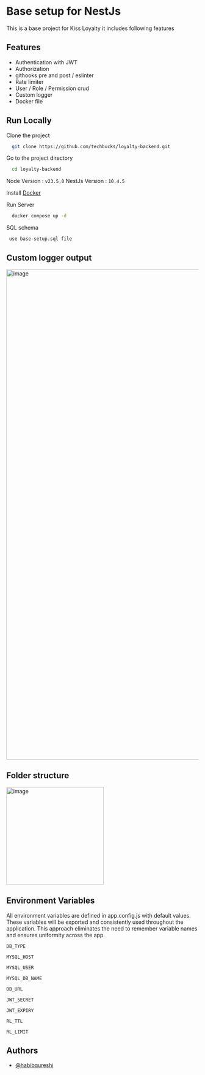 # Base setup for NestJs

This is a base project for Kiss Loyalty it includes following features

## Features

- Authentication with JWT
- Authorization
- githooks pre and post / eslinter
- Rate limiter
- User / Role / Permission crud
- Custom logger
- Docker file

## Run Locally

Clone the project

```bash
  git clone https://github.com/techbucks/loyalty-backend.git
```

Go to the project directory

```bash
  cd loyalty-backend
```

Node Version : `v23.5.0`
NestJs Version : `10.4.5`

Install [Docker](https://docs.docker.com/engine/install/ubuntu/)

Run Server

```bash
  docker compose up -d
```

SQL schema

```bash
 use base-setup.sql file
```

## Custom logger output

<img width="1281" alt="image" src="https://github.com/user-attachments/assets/ac098d60-93f7-4e49-9a5b-cc5443f3df2f" />

## Folder structure

<img width="255" alt="image" src="https://github.com/user-attachments/assets/737ac482-39e3-4bc0-81e3-f8e5bffb3f21" />

## Environment Variables

All environment variables are defined in app.config.js with default values. These variables will be exported and consistently used throughout the application. This approach eliminates the need to remember variable names and ensures uniformity across the app.

`DB_TYPE`

`MYSQL_HOST`

`MYSQL_USER`

`MYSQL_DB_NAME`

`DB_URL`

`JWT_SECRET`

`JWT_EXPIRY`

`RL_TTL`

`RL_LIMIT`

## Authors

- [@habibqureshi](https://github.com/habibqureshi)
